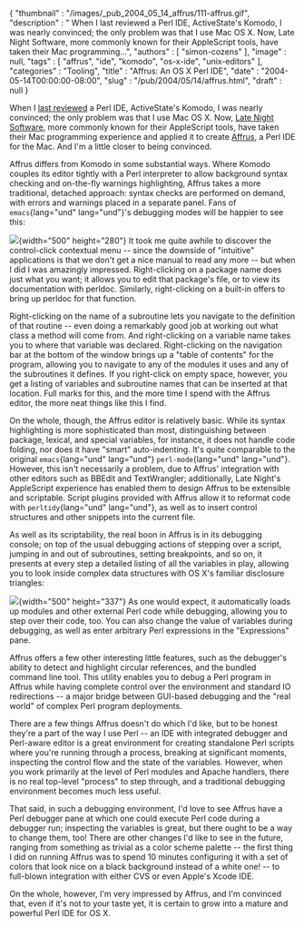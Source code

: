 {
   "thumbnail" : "/images/_pub_2004_05_14_affrus/111-affrus.gif",
   "description" : " When I last reviewed a Perl IDE, ActiveState's Komodo, I was nearly convinced; the only problem was that I use Mac OS X. Now, Late Night Software, more commonly known for their AppleScript tools, have taken their Mac programming...",
   "authors" : [
      "simon-cozens"
   ],
   "image" : null,
   "tags" : [
      "affrus",
      "ide",
      "komodo",
      "os-x-ide",
      "unix-editors"
   ],
   "categories" : "Tooling",
   "title" : "Affrus: An OS X Perl IDE",
   "date" : "2004-05-14T00:00:00-08:00",
   "slug" : "/pub/2004/05/14/affrus.html",
   "draft" : null
}





When I [last reviewed](/pub/a/2002/10/09/komodo.html) a Perl IDE,
ActiveState's Komodo, I was nearly convinced; the only problem was that
I use Mac OS X. Now, [Late Night Software](http://www.latenightsw.com/),
more commonly known for their AppleScript tools, have taken their Mac
programming experience and applied it to create
[Affrus](http://www.latenightsw.com/affrus/index.html), a Perl IDE for
the Mac. And I'm a little closer to being convinced.

Affrus differs from Komodo in some substantial ways. Where Komodo
couples its editor tightly with a Perl interpreter to allow background
syntax checking and on-the-fly warnings highlighting, Affrus takes a
more traditional, detached approach: syntax checks are performed on
demand, with errors and warnings placed in a separate panel. Fans of
`emacs`{lang="und" lang="und"}'s debugging modes will be happier to see
this:

![](/images/_pub_2004_05_14_affrus/affrus-stricterror.jpg){width="500"
height="280"}
It took me quite awhile to discover the control-click contextual menu --
since the downside of "intuitive" applications is that we don't get a
nice manual to read any more -- but when I did I was amazingly
impressed. Right-clicking on a package name does just what you want; it
allows you to edit that package's file, or to view its documentation
with perldoc. Similarly, right-clicking on a built-in offers to bring up
perldoc for that function.

Right-clicking on the name of a subroutine lets you navigate to the
definition of that routine -- even doing a remarkably good job at
working out what class a method will come from. And right-clicking on a
variable name takes you to where that variable was declared.
Right-clicking on the navigation bar at the bottom of the window brings
up a "table of contents" for the program, allowing you to navigate to
any of the modules it uses and any of the subroutines it defines. If you
right-click on empty space, however, you get a listing of variables and
subroutine names that can be inserted at that location. Full marks for
this, and the more time I spend with the Affrus editor, the more neat
things like this I find.

On the whole, though, the Affrus editor is relatively basic. While its
syntax highlighting is more sophisticated than most, distinguishing
between package, lexical, and special variables, for instance, it does
not handle code folding, nor does it have "smart" auto-indenting. It's
quite comparable to the original `emacs`{lang="und" lang="und"}
`perl-mode`{lang="und" lang="und"}. However, this isn't necessarily a
problem, due to Affrus' integration with other editors such as BBEdit
and TextWrangler; additionally, Late Night's AppleScript experience has
enabled them to design Affrus to be extensible and scriptable. Script
plugins provided with Affrus allow it to reformat code with
`perltidy`{lang="und" lang="und"}, as well as to insert control
structures and other snippets into the current file.

As well as its scriptability, the real boon in Affrus is in its
debugging console; on top of the usual debugging actions of stepping
over a script, jumping in and out of subroutines, setting breakpoints,
and so on, it presents at every step a detailed listing of all the
variables in play, allowing you to look inside complex data structures
with OS X's familiar disclosure triangles:

![](/images/_pub_2004_05_14_affrus/affrus-debug.jpg){width="500"
height="337"}
As one would expect, it automatically loads up modules and other
external Perl code while debugging, allowing you to step over their
code, too. You can also change the value of variables during debugging,
as well as enter arbitrary Perl expressions in the "Expressions" pane.

Affrus offers a few other interesting little features, such as the
debugger's ability to detect and highlight circular references, and the
bundled command line tool. This utility enables you to debug a Perl
program in Affrus while having complete control over the environment and
standard IO redirections -- a major bridge between GUI-based debugging
and the "real world" of complex Perl program deployments.

There are a few things Affrus doesn't do which I'd like, but to be
honest they're a part of the way I use Perl -- an IDE with integrated
debugger and Perl-aware editor is a great environment for creating
standalone Perl scripts where you're running through a process, breaking
at significant moments, inspecting the control flow and the state of the
variables. However, when you work primarily at the level of Perl modules
and Apache handlers, there is no real top-level "process" to step
through, and a traditional debugging environment becomes much less
useful.

That said, in such a debugging environment, I'd love to see Affrus have
a Perl debugger pane at which one could execute Perl code during a
debugger run; inspecting the variables is great, but there ought to be a
way to change them, too! There are other changes I'd like to see in the
future, ranging from something as trivial as a color scheme palette --
the first thing I did on running Affrus was to spend 10 minutes
configuring it with a set of colors that look nice on a black background
instead of a white one! -- to full-blown integration with either CVS or
even Apple's Xcode IDE.

On the whole, however, I'm very impressed by Affrus, and I'm convinced
that, even if it's not to your taste yet, it is certain to grow into a
mature and powerful Perl IDE for OS X.


